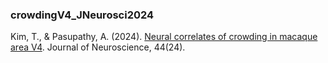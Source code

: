 ### crowdingV4_JNeurosci2024

Kim, T., & Pasupathy, A. (2024). [Neural correlates of crowding in macaque area V4](https://doi.org/10.1523/JNEUROSCI.2260-23.2024). Journal of Neuroscience, 44(24).



